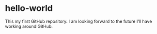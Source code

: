 # hello-world
This my first GitHub repository. I am looking forward to the future I'll have working around GitHub. 
